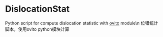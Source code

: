# DislocationStat
Python script for compute dislocation statistic with [ovito](https://www.ovito.org/) module\n
位错统计脚本，使用ovito python模块计算
